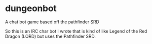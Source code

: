 # dungeonbot
A chat bot game based off the pathfinder SRD

So this is an IRC char bot I wrote that is kind of like Legend of the Red Dragon (LORD) but uses the Pathfinder SRD.

